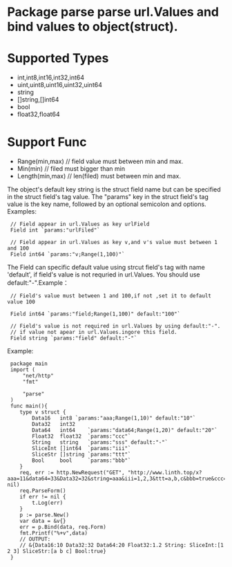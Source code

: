 # Package parse parse url.Values and bind values to object(struct).

# Supported Types
 - int,int8,int16,int32,int64
 - uint,uint8,uint16,uint32,uint64
 - string
 - []string,[]int64
 - bool
 - float32,float64

# Support Func  
 - Range(min,max) // field value must between min and max.  
 - Min(min) // filed must bigger than min  
 - Length(min,max) // len(filed) must between min and max.  

The object's default key string is the struct field name
but can be specified in the struct field's tag value. The "params" key in
the struct field's tag value is the key name, followed by an optional semicolon
and options. Examples:

```
 // Field appear in url.Values as key urlField  
 Field int `params:"urlFiled"`

 // Field appear in url.Values as key v,and v's value must between 1 and 100
 Field int64 `params:"v;Range(1,100)"`

``` 

The Field can specific default value using strcut field's tag with name 'default',
if field's value is not requried in url.Values. You should use default:"-".Example： 

```
 // Field's value must between 1 and 100,if not ,set it to default value 100  
 
 Field int64 `params:"field;Range(1,100)" default:"100"`

 // Field's value is not required in url.Values by using default:"-".
 // if value not apear in url.Values.ingore this field.  
 Field string `params:"field" default:"-"`

```

Example:
```
 package main
 import (
	 "net/http"
	 "fmt"

	 "parse"
 )
 func main(){
	type v struct {
		Data16   int8 `params:"aaa;Range(1,10)" default:"10"`
		Data32   int32
		Data64   int64    `params:"data64;Range(1,20)" default:"20"`
		Float32  float32  `params:"ccc"`
		String   string   `params:"sss" default:"-"`
		SliceInt []int64  `params:"iii"`
		SliceStr []string `params:"ttt"`
		Bool     bool     `params:"bbb"`
	}
	req, err := http.NewRequest("GET", "http://www.linth.top/x?aaa=11&data64=33&Data32=32&string=aaa&iii=1,2,3&ttt=a,b,c&bbb=true&ccc=1.2", nil)
	req.ParseForm()
	if err != nil {
		t.Log(err)
	}
	p := parse.New()
	var data = &v{}
	err = p.Bind(data, req.Form)
	fmt.Printf("%+v",data)
	// OUTPUT:
	// &{Data16:10 Data32:32 Data64:20 Float32:1.2 String: SliceInt:[1 2 3] SliceStr:[a b c] Bool:true}
 }
```


